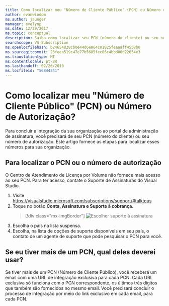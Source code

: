 ```yaml
---
title: Como localizar meu "Número de Cliente Público" (PCN) ou Número de Autorização? | Microsoft Docs
author: evanwindom
ms.author: jaunger
manager: evelynp
ms.date: 12/29/2017
ms.topic: conceptual
description: Saiba como localizar seu PCN (número do cliente) ou seu número de autorização
searchscope: VS Subscription
ms.openlocfilehash: b24654828cb0e44d6e064c01825feaaaff4558b0
ms.sourcegitcommit: 23feea519c47e77b5685fec86c4bbd00d22054e3
ms.translationtype: HT
ms.contentlocale: pt-BR
ms.lasthandoff: 02/26/2019
ms.locfileid: "56844341"
---
```

# <a name="how-do-i-locate-my-public-customer-number-pcn-or-authorization-number"></a>Como localizar meu "Número de Cliente Público" (PCN) ou Número de Autorização?

Para concluir a integração da sua organização ao portal de administração de assinatura, você precisará de seu PCN (número do cliente) ou seu número de autorização. Este artigo fornece as etapas para localizar esses números para sua organização.

## <a name="to-locate-your-pcn-or-authorization-number"></a>Para localizar o PCN ou o número de autorização

O Centro de Atendimento de Licença por Volume não fornece mais acesso ao seu PCN.  Para ter acesso, contate o Suporte de Assinaturas do Visual Studio.
1. Visite https://visualstudio.microsoft.com/subscriptions/support/#talktous
2. Toque no botão **Conta, Assinatura e Suporte à cobrança**.
    > [!div class="mx-imgBorder"]
    > ![Escolher suporte à assinatura](_img/vlsc/vlsc-pcn.png)
3. Escolha o país na lista suspensa.
4. Escolha, na lista de opções de suporte disponíveis em seu país, o contato de um agente de suporte que pode pesquisar o PCN para você.

## <a name="if-i-have-more-than-one-pcn-which-one-should-i-use"></a>Se eu tiver mais de um PCN, qual deles deverei usar?

Se tiver mais de um PCN (Número de Cliente Público), você receberá um email com uma URL de integração exclusiva para cada PCN. Cada URL exclusiva só funciona com o PCN correspondente, os últimos três dígitos que também são fornecidos no mesmo email. Você precisará concluir o processo de integração por meio do link exclusivo em cada email, para cada PCN.